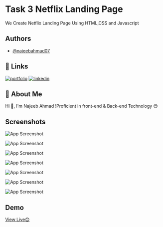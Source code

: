 
# Task 3 Netflix Landing Page

We Create Netflix Landing Page Using HTML,CSS and Javascript 


## Authors

- [@najeebahmad07](https://github.com/najeebahmad07e)


## 🔗 Links
[![portfolio](https://img.shields.io/badge/my_portfolio-000?style=for-the-badge&logo=ko-fi&logoColor=white)](https://najeebahmad07.github.io/najeebportfolio/)
[![linkedin](https://img.shields.io/badge/linkedin-0A66C2?style=for-the-badge&logo=linkedin&logoColor=white)](https://www.linkedin.com/in/najeeb-ahmad-b40514257/)
 


## 🚀 About Me
Hi 👋, I'm Najeeb Ahmad !Proficient in front-end & Back-end Technology 😊


## Screenshots

![App Screenshot](https://blogger.googleusercontent.com/img/b/R29vZ2xl/AVvXsEjmhvWt4IPAXG8dBjVM2-BQ8qbCway8PuBjFS308SkDHcjuzfur7H4jM8xal98yWdWEIAZ1NlvfWuNf0LMucY61g5ac4Kq4h9Pp_z-iDiPwlkFyqKxMKRKefv6gdba9mnuhHJ9clq5KWffFTX77g35AKUoJLtw6yP9FNqi8ZnlNMqtaEbw_YJPjYfyZ43c/s1899/netflix1.png)



![App Screenshot](https://blogger.googleusercontent.com/img/b/R29vZ2xl/AVvXsEgD4J5i4n1zjnZpGzxXG7L7BkclzJ19TQT8MYEsfytartZgR9F68aagKWFik9QtHLdhJY9c8o0seNHT3rGsY4A9dablLXRF8-SG0JbAiv1ogENFGywCSmUagrWBUTyDW67mC8uy6oiNcs8SNNhvm19wZNVC1d7eZ7Ul8JTXVEfIhyn0iAE9CEgJBtWkZBY/s1898/netflix2.png)



![App Screenshot](https://blogger.googleusercontent.com/img/b/R29vZ2xl/AVvXsEiT9UNdp20-XzoDo90Ih5YZJjkeIJ9Fgr8_Ck1PSaYamgNi5CqmCir44vB7pwCRfhK1cUalGPqFH6-vJYV4AFa8EOhd8BJQGGa1OiebW69hlE3I8KgJ_K1k1QLCYmo6FOkgNhfzaDaxARnVrYKMiZK2mlJZXGkcXdJarwb1UrXK_t3DYSMSusougxr3Li4/s1898/netflix3.png)


![App Screenshot](https://blogger.googleusercontent.com/img/b/R29vZ2xl/AVvXsEiNw3aZ8hhtCOXVQD4Uc-ngVVee9r08pzLnA-sCSbrRBhPZVfHv07p1E-y1vvjpPd63qEBIYr3rRcKLubCCcOOJbapbEbsf-NGFR1nCbZ3dS-MfsZwl2HfwR0QKu5B-Y6hO4_aOeT2x2bs4e0ehaJ7mR3cIbhjDkzPSdmrr4bV-4mSipza5J6r6Vcm3FA0/s1899/netflix4.png)



![App Screenshot](https://blogger.googleusercontent.com/img/b/R29vZ2xl/AVvXsEg4vpiTStZqXUlCr90OK-3Wj0XatTSenwppF3CnwTsXXZC5phVkLJ5PjRGHcvT6k7a_o6bCfwqe0cs0WM-Gb5hqqE953-gb3qbaKhW5iFFuSlVPnbxB4vzz1VPqqKIEbqcEGkiDC0kOQKQwHxy99YJQwrVtHa4pPvnW9RNaVzGB0015nAud5HT6BP5nKj0/s1904/netflix5.png)


![App Screenshot](https://blogger.googleusercontent.com/img/b/R29vZ2xl/AVvXsEif8lj-FDCM6HPgOD4tfr1w2xXKlhvab6WkxiAMWvASkMPsFHJxC7EvOCPJUufmaoFKGDxguU_O9p8Zr1a_K2nMxPSuCACW5tF4nYDvENID8zPsNSfhRKtaCVvxkZ_ySj6QnD30qSCsi_8py5z8bWCaowMwAN47aOv4IgfKK7sj5wboxhhWyxLVuMB4EiA/s1901/netflix6.png)


![App Screenshot](https://blogger.googleusercontent.com/img/b/R29vZ2xl/AVvXsEjpftLX535vh_5u9JJt7dMi4tG9pO-gpmHq8u3cuW8rGik7bTmMLWwb-2yUJtWSOJO8qPwYLQe3lVHeRYU4yy1CTVAWwCafFBKnfGY_1VZqHeDF3aM1yG8P2B1zeF6Q6QJ0sAV1dAB-j1kOhi6lB28qMqzT7X8KkKXNJ6UGN2JCVKz0s1-TmTJZKHjrwtQ/s1900/netflix7.png)


## Demo

 [View Live😊](https://najeebahmad07.github.io/bharat.netflix/)

